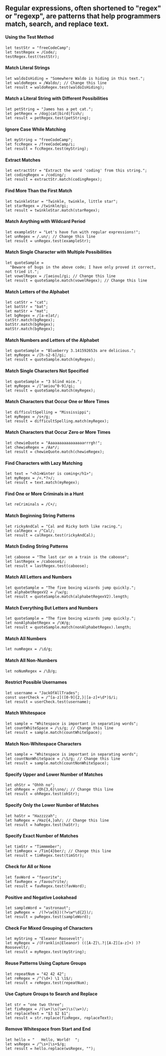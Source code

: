 ## Regular expressions, often shortened to "regex" or "regexp", are patterns that help programmers match, search, and replace text.
#### Using the Test Method
```
let testStr = "freeCodeCamp";
let testRegex = /Code/;
testRegex.test(testStr);
```
#### Match Literal Strings
```
let waldoIsHiding = "Somewhere Waldo is hiding in this text.";
let waldoRegex = /Waldo/; // Change this line
let result = waldoRegex.test(waldoIsHiding);
```
#### Match a Literal String with Different Possibilities
```
let petString = "James has a pet cat.";
let petRegex = /dog|cat|bird|fish/;
let result = petRegex.test(petString);
```
#### Ignore Case While Matching
```
let myString = "freeCodeCamp";
let fccRegex = /freeCodeCamp/i;
let result = fccRegex.test(myString);
```
#### Extract Matches
```
let extractStr = "Extract the word 'coding' from this string.";
let codingRegex = /coding/;
let result = extractStr.match(codingRegex);
```
#### Find More Than the First Match
```
let twinkleStar = "Twinkle, twinkle, little star";
let starRegex = /twinkle/gi;
let result = twinkleStar.match(starRegex);
```
#### Match Anything with Wildcard Period
```
let exampleStr = "Let's have fun with regular expressions!";
let unRegex = /.un/; // Change this line
let result = unRegex.test(exampleStr);
```
#### Match Single Character with Multiple Possibilities
```
let quoteSample =
  "Beware of bugs in the above code; I have only proved it correct, not tried it.";
let vowelRegex = /[aeiou]/gi; // Change this line
let result = quoteSample.match(vowelRegex); // Change this line
```
#### Match Letters of the Alphabet
```
let catStr = "cat";
let batStr = "bat";
let matStr = "mat";
let bgRegex = /[a-e]at/;
catStr.match(bgRegex);
batStr.match(bgRegex);
matStr.match(bgRegex);
```
#### Match Numbers and Letters of the Alphabet
```
let quoteSample = "Blueberry 3.141592653s are delicious.";
let myRegex = /[h-s2-6]/gi; 
let result = quoteSample.match(myRegex); 
```
#### Match Single Characters Not Specified
```
let quoteSample = "3 blind mice.";
let myRegex = /[^aeiou^0-9]/gi; 
let result = quoteSample.match(myRegex);
```
#### Match Characters that Occur One or More Times
```
let difficultSpelling = "Mississippi";
let myRegex = /s+/g; 
let result = difficultSpelling.match(myRegex);
```
#### Match  Characters that Occur Zero or More Times
```
let chewieQuote = "Aaaaaaaaaaaaaaaarrrgh!";
let chewieRegex = /Aa*/; 
let result = chewieQuote.match(chewieRegex);
```
#### Find Characters with Lazy Matching
```
let text = "<h1>Winter is coming</h1>";
let myRegex = /<.*?>/; 
let result = text.match(myRegex);
```
#### Find One or More Criminals in a Hunt
```
let reCriminals = /C+/; 
```
#### Match Beginning String Patterns
```
let rickyAndCal = "Cal and Ricky both like racing.";
let calRegex = /^Cal/;
let result = calRegex.test(rickyAndCal);
```
#### Match Ending String Patterns
```
let caboose = "The last car on a train is the caboose";
let lastRegex = /caboose$/;
let result = lastRegex.test(caboose);
```
#### Match All Letters and Numbers
```
let quoteSample = "The five boxing wizards jump quickly.";
let alphabetRegexV2 = /\w/g;
let result = quoteSample.match(alphabetRegexV2).length;
```
#### Match Everything But Letters and Numbers
```
let quoteSample = "The five boxing wizards jump quickly.";
let nonAlphabetRegex = /\W/g; 
let result = quoteSample.match(nonAlphabetRegex).length;
```
#### Match All Numbers
```
let numRegex = /\d/g;
```
#### Match All Non-Numbers
```
let noNumRegex = /\D/g;
```
#### Restrict Possible Usernames
```
let username = "JackOfAllTrades";
const userCheck = /^[a-z]([0-9]{2,}|[a-z]+\d*)$/i;
let result = userCheck.test(username);
```
#### Match Whitespace
```
let sample = "Whitespace is important in separating words";
let countWhiteSpace = /\s/g; // Change this line
let result = sample.match(countWhiteSpace);
```
#### Match Non-Whitespace Characters
```
let sample = "Whitespace is important in separating words";
let countNonWhiteSpace = /\S/g; // Change this line
let result = sample.match(countNonWhiteSpace);
```
#### Specify Upper and Lower Number of Matches
```
let ohStr = "Ohhh no";
let ohRegex = /Oh{3,6}\sno/; // Change this line
let result = ohRegex.test(ohStr);
```
#### Specify Only the Lower Number of Matches
```
let haStr = "Hazzzzah";
let haRegex = /Haz{4,}ah/; // Change this line
let result = haRegex.test(haStr);
```
#### Specify Exact Number of Matches
```
let timStr = "Timmmmber";
let timRegex = /Tim{4}ber/; // Change this line
let result = timRegex.test(timStr);
```
#### Check for All or None
```
let favWord = "favorite";
let favRegex = /favou?rite/; 
let result = favRegex.test(favWord);
```
#### Positive and Negative Lookahead
```
let sampleWord = "astronaut";
let pwRegex =  /(?=\w{6})(?=\w*\d{2})/;
let result = pwRegex.test(sampleWord);
```
#### Check For Mixed Grouping of Characters
```
let myString = "Eleanor Roosevelt";
let myRegex = /(Franklin|Eleanor) (([A-Z]\.?|[A-Z][a-z]+) )?Roosevelt/;
let result = myRegex.test(myString);
```
#### Reuse Patterns Using Capture Groups
```
let repeatNum = "42 42 42";
let reRegex = /^(\d+) \1 \1$/;
let result = reRegex.test(repeatNum);
```
#### Use Capture Groups to Search and Replace
```
let str = "one two three";
let fixRegex = /(\w+)\s(\w+)\s(\w+)/;
let replaceText = "$3 $2 $1"; 
let result = str.replace(fixRegex, replaceText);
```
#### Remove Whitespace from Start and End
```
let hello = "   Hello, World!  ";
let wsRegex = /^\s+|\s+$/g; 
let result = hello.replace(wsRegex, ""); 
```